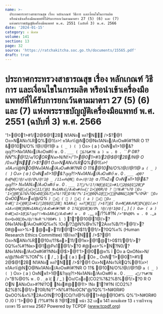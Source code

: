 ```yaml
---
name: >-
  ประกาศกระทรวงสาธารณสุข เรื่อง หลักเกณฑ์ วิธีการ และเงื่อนไขในการผลิต
  หรือนำเข้าเครื่องมือแพทย์ที่ได้รับการยกเว้นตามมาตรา 27 (5) (6) และ (7)
  แห่งพระราชบัญญัติเครื่องมือแพทย์ พ.ศ. 2551 (ฉบับที่ 3) พ.ศ. 2566
date: '2024-01-15'
category: ง พิเศษ
volume: 141
section: 13
page: 32
source: 'https://ratchakitcha.soc.go.th/documents/15565.pdf'
draft: true
---
```


# ประกาศกระทรวงสาธารณสุข เรื่อง หลักเกณฑ์ วิธีการ และเงื่อนไขในการผลิต หรือนำเข้าเครื่องมือแพทย์ที่ได้รับการยกเว้นตามมาตรา 27 (5) (6) และ (7) แห่งพระราชบัญญัติเครื่องมือแพทย์ พ.ศ. 2551 (ฉบับที่ 3) พ.ศ. 2566

'1>@01>#1/2@$@12B N1ANอ หล?N์ />$?@1 Oล>NANอ%RQ%@1(ล>! ห1Aอ%ํ@NO@Nค1ANอ/AอOพ#0์#?NR O 1?&@10N/O% !@//@!1@ `a ( _ ) ( ` ) Oล> ( a ) OหNพ1>1@&?ญญ?!>Nค1ANอ/AอOพ#0์ พ . 0 . `___ ( &?&#?N a ) พ . 0 . `_`` P 0#?NN'็%@12/ค/1OORNพ>N/N!>/'1>@01>#1/2@$@12B/N@ O /0หล?N์ />$?@1 Oล>NANอ%RQ%@1(ล>! ห1Aอ%ํ@NO@Nค1ANอ/AอOพ#0์#?NR O 1?&@10N/O%!@//@!1@ `a ( _ ) ( ` ) Oล> ( a ) OหNพ1>1@&?ญญ?!>Nค1ANอ/AอOพ#0์ พ . 0 . `___ อ@0?0อํ@%@!@/ค/@/Q%/@!1@ _ /11คห%@N Oล>/@!1@ `a /11ค2อ OหNพ1>1@&?ญญ?!> Nค1ANอ/AอOพ#0์ พ . 0 . `___ 1?/%!1?/N@@11>#1/2@$@12BP 0คํ@O%>%ํ@อค>11/@1 Nค1ANอ/AอOพ#0์ออ'1>@0R/O ? !NอR'%?O Oอ _ '1>@0&?&%?OQหOQO&?ค?&!?OO!N/?%'1>@0Q%1@>@%BN&1@N'็%!O%R' Oอ ` QหO0Nล>ค/@/Q% ` ) อ (  ) อ ( a ) อ Oอ _ OหN'1>@01>#1/2@$@12B N1ANอ หล?N์ />$?@1 Oล>NANอ%RQ%@1(ล>! ห1Aอ%ํ@NO@Nค1ANอ/AอOพ#0์#?NR O 1?&@10N/O% !@//@!1@ `a ( _ ) ( ` ) Oล> ( a ) OหNพ1>1@&?ญญ?!>Nค1ANอ/AอOพ#0์ พ . 0 . `___ ล/?%#?N ` />"B%@0% พ . 0 . `_`a Oล>QหOQOค/@/!NอR'%?OO#% ì ` ) 1?@10@1@/>?0Nค1ANอ/AอOพ#0์Q%ค% !Oอ/?2ํ@N%@ห%?2Aออ%B/?!>@1/>?0#@คล>%> @ค>11/@11>0$11/@1/>?0Q%ค% (Human Research Ethics Committee) !@/หล?N์ />$?@1 Oล>NANอ%R@10อ/1?&ค>11/@1พ>@1@1>0$11/@1/>?0Q%ค%#?Nพ>@1@Pค1@1/>?0 #@คล>%>N?N0/?&Nค1ANอ/AอOพ#0์#?NNล@$>@1'1>@0ํ@ห% î Oอ a QหONพ>N/ค/@/!NอR'%?ON'็% (  / _ ) อ ( a ) อ Oอ _ OหN'1>@01>#1/ 2@$@12B N1ANอ หล?N์ />$?@1 Oล>NANอ%RQ%@1(ล>! ห1Aอ%ํ@NO@Nค1ANอ/AอOพ#0์#?NR O 1?& @10N/O%!@//@!1@ `a ( _ ) ( ` ) Oล> ( a ) OหNพ1>1@&?ญญ?!>Nค1ANอ/AอOพ#0์ พ . 0 . `___ ล/?%#?N ` />"B%@0% พ . 0 . `_`a ì(  / _ ) Oอ/Cลอ(CO2%?&2%B%@1/>?0 R O ON ANอOล>#?N!?O Nอ#@@1!> !Nอ 1?#?N (CO2%?&2%B%@1/>?0R/N/?">N%#?Nอ0CN"@/1Q%'1>N#0R#0 QหOO%&ห%?2AอO!N!?O(CO/?อํ@%@1>#ํ@@1O#% Q%'1>N#0R#0 O /0 î '1>@0  /?%#?N 8 $?%/@ค/ พ . 0 . `_` 6 ล%N@% 01?OO/ 1?/%!1?/N@@11>#1/2@$@12B หน้า 32 เลม 141 ตอนพิเศษ 13 ง ราชกิจจานุเบกษา 15 มกราคม 2567 Powered by TCPDF (www.tcpdf.org)
